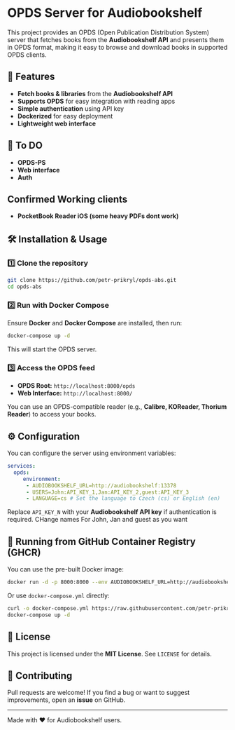 # OPDS Server for Audiobookshelf

This project provides an OPDS (Open Publication Distribution System) server that fetches books from the **Audiobookshelf API** and presents them in OPDS format, making it easy to browse and download books in supported OPDS clients.

## 🚀 Features

- **Fetch books & libraries** from the **Audiobookshelf API**
- **Supports OPDS** for easy integration with reading apps
- **Simple authentication** using API key
- **Dockerized** for easy deployment
- **Lightweight web interface** 

## 🚀 To DO
  -  **OPDS-PS**
  -  **Web interface**
  -  **Auth**

## Confirmed Working clients
 - **PocketBook Reader iOS (some heavy PDFs dont work)**

## 🛠 Installation & Usage

### 1️⃣ **Clone the repository**

```bash
git clone https://github.com/petr-prikryl/opds-abs.git
cd opds-abs
```

### 2️⃣ **Run with Docker Compose**

Ensure **Docker** and **Docker Compose** are installed, then run:

```bash
docker-compose up -d
```

This will start the OPDS server.

### 3️⃣ **Access the OPDS feed**

- **OPDS Root:** `http://localhost:8000/opds`
- **Web Interface:** `http://localhost:8000/`

You can use an OPDS-compatible reader (e.g., **Calibre, KOReader, Thorium Reader**) to access your books.

## ⚙ Configuration

You can configure the server using environment variables:

```yaml
services:
  opds:
     environment:
      - AUDIOBOOKSHELF_URL=http://audiobookshelf:13378
      - USERS=John:API_KEY_1,Jan:API_KEY_2,guest:API_KEY_3
      - LANGUAGE=cs # Set the language to Czech (cs) or English (en)

```

Replace `API_KEY_N` with your **Audiobookshelf API key** if authentication is required. CHange names For John, Jan and guest as you want 

## 🐳 Running from GitHub Container Registry (GHCR)

You can use the pre-built Docker image:

```bash
docker run -d -p 8000:8000 --env AUDIOBOOKSHELF_URL=http://audiobookshelf:13378 ghcr.io/petr-prikryl/opds-abs:latest
```

Or use `docker-compose.yml` directly:

```bash
curl -o docker-compose.yml https://raw.githubusercontent.com/petr-prikryl/OPDS-ABS/refs/heads/master/docker-compose.yml
docker-compose up -d
```

## 📜 License

This project is licensed under the **MIT License**. See `LICENSE` for details.

## 🙌 Contributing

Pull requests are welcome! If you find a bug or want to suggest improvements, open an **issue** on GitHub.

---

Made with ❤️ for Audiobookshelf users.

